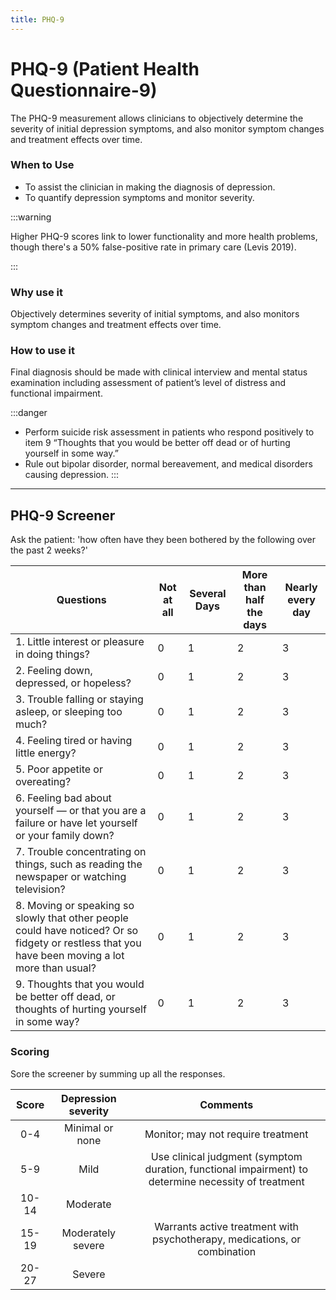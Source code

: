 ```yaml
---
title: PHQ-9
---
```



# PHQ-9 (Patient Health Questionnaire-9)
The PHQ-9 measurement allows clinicians to objectively determine the severity of initial depression symptoms, and also monitor symptom changes and treatment effects over time.


### When to Use
- To assist the clinician in making the diagnosis of depression.
- To quantify depression symptoms and monitor severity.

:::warning

Higher PHQ-9 scores link to lower functionality and more health problems, though there's a 50% false-positive rate in primary care (Levis 2019).

:::

### Why use it
Objectively determines severity of initial symptoms, and also monitors symptom changes and treatment effects over time.


### How to use it

Final diagnosis should be made with clinical interview and mental status examination including assessment of patient’s level of distress and functional impairment.

:::danger

- Perform suicide risk assessment in patients who respond positively to item 9 “Thoughts that you would be better off dead or of hurting yourself in some way.”
- Rule out bipolar disorder, normal bereavement, and medical disorders causing depression.
:::


---

## PHQ-9 Screener

Ask the patient: 'how often have they been bothered by the following over the past 2 weeks?'


| Questions                                         	| Not at all 	| Several Days 	| More than half the days 	| Nearly every day 	|
|---------------------------------------------------	|------------	|--------------	|-------------------------	|------------------	|
| 1. Little interest or pleasure in doing things?               	|          0 	|            1 	|                       2 	|                3 	|
| 2. Feeling down, depressed, or hopeless?        	|          0 	|            1 	|                       2 	|                3 	|
| 3. Trouble falling or staying asleep, or sleeping too much?          	|          0 	|            1 	|                       2 	|                3 	|
| 4. Feeling tired or having little energy?                                  	|          0 	|            1 	|                       2 	|                3 	|
| 5. Poor appetite or overeating?    	|          0 	|            1 	|                       2 	|                3 	|
| 6. Feeling bad about yourself — or that you are a failure or have let yourself or your family down?              	|          0 	|            1 	|                       2 	|                3 	|
| 7. Trouble concentrating on things, such as reading the newspaper or watching television? 	|          0 	|            1 	|                       2 	|                3 	|
| 8. Moving or speaking so slowly that other people could have noticed? Or so fidgety or restless that you have been moving a lot more than usual? 	|          0 	|            1 	|                       2 	|                3 	|
| 9. Thoughts that you would be better off dead, or thoughts of hurting yourself in some way? 	|          0 	|            1 	|                       2 	|                3 	|



### Scoring

Sore the screener by summing up all the responses.

| Score 	| Depression severity 	|                                               Comments                                              	|
|:-----:	|:-------------------:	|:---------------------------------------------------------------------------------------------------:	|
| 0-4   	| Minimal or none     	| Monitor; may not require treatment                                                                  	|
| 5-9   	| Mild                	| Use clinical judgment (symptom duration, functional impairment) to determine necessity of treatment 	|
| 10-14 	| Moderate            	|                                                                                                     	|
| 15-19 	| Moderately severe   	| Warrants active treatment with psychotherapy, medications, or combination                           	|
| 20-27 	| Severe              	|                                                                                                     	|
